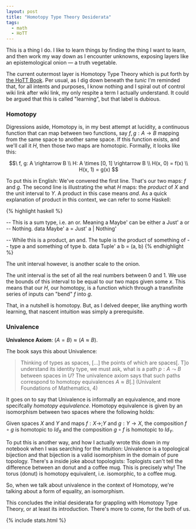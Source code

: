```yaml
---
layout: post
title: "Homotopy Type Theory Desiderata"
tags:
  - math
  - HoTT
---
```


This is a thing I do. I like to learn things by finding the thing I want to learn, and then work my way down as I encounter unknowns, exposing layers like an epistemological onion — a truth vegetable.

The current outermost layer is Homotopy Type Theory which is put forth by [the HoTT Book](https://homotopytypetheory.org/book/). Per usual, as I dig down beneath the _tunic_ I'm reminded that, for all intents and purposes, I know nothing and I spiral out of control wiki link after wiki link, my only respite a term I actually understand. It could be argued that this is called "learning", but that label is dubious.

### Homotopy

Digressions aside, Homotopy is, in my best attempt at lucidity, a continuous function that can map between two functions, say $f,g: A \rightarrow B$ mapping from the same space to another same space. If this function exists, and we'll call it $H$, then those two maps are homotopic. Formally, it looks like this:

$$\
f, g: A \rightarrow B \\
H: A \times [0, 1] \rightarrow B \\
H(x, 0) = f(x) \\
H(x, 1) = g(x)
$$

To put this in English: We've convered the first line.  That's our two maps: $f$ and $g$. The second line is illustrating the what $H$ maps: the _product_ of $X$ and the unit interval to $Y$. A product in this case means _and_. As a quick explanation of product in this context, we can refer to some Haskell:

{% highlight haskell %}

-- This is a sum type, i.e. an or. Meaning a Maybe' can be either a Just' a or
-- Nothing.
data Maybe' a = Just' a | Nothing'

-- While this is a product, an and. The tuple is the product of something of
-- type a and something of type b.
data Tuple' a b = (a, b)
{% endhighlight %}

The unit interval however, is another scale to the onion.

The unit interval is the set of all the real numbers between $0$ and $1$. We use the bounds of this interval to be equal to our two maps given some $x$. This means that our $H$, our homotopy, is a function which through a transfinite series of inputs can "bend" $f$ into $g$.

That, in a nutshell is homotopy. But, as I delved deeper, like anything worth learning, that nascent intuition was simply a prerequisite.

### Univalence

__Univalence Axiom__: $(A = B) \approx (A \approx B)$.

The book says this about Univalence:

> Thinking of types as spaces, [...] the points of which are spaces[. T]o understand its identity type, we must ask, what is a path $p : A \leadsto B$ between spaces in $U$? The univalence axiom says that such paths correspond to homotopy equivalences $A \approx B$[.] (Univalent Foundations of Mathematics, 4)

It goes on to say that Univalence is informally an equivalence, and more specifcally _homotopy equivalence_. Homotopy equivalence is given by an isomorphism between two spaces where the following holds:

Given spaces $X$ and $Y$ and maps $f: X \rightarrow; Y$ and $g: Y \rightarrow X$, the composition $f \circ g$ is homotopic to $Id_X$ and the composition $g \circ f$ is homotopic to $Id_Y$.

To put this is another way, and how I actually wrote this down in my notebook when I was searching for the intuition: Univalence is a topological bijection and that bijection is a valid isomorphism in the domain of pure topology.  There's a inside joke about topologists: Toplogists can't tell the difference between an donut and a coffee mug.  This is precisely why!  The torus (donut) is homotopy equivalent, i.e. isomorphic, to a coffee mug.

So, when we talk about univalence in the context of Homotopy, we're talking about a form of equality, an isomorphism.

This concludes the initial desiderata for grappling with Homotopy Type Theory, or at least its introduction.  There's more to come, for the both of us.

{% include stats.html %}
